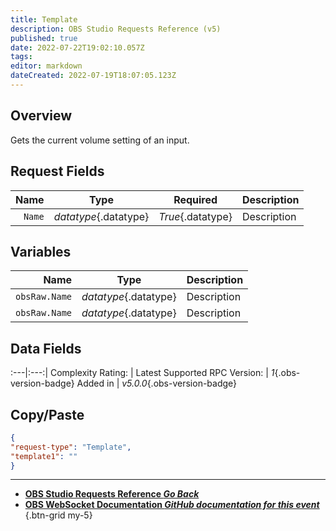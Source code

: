 ```yaml
---
title: Template
description: OBS Studio Requests Reference (v5)
published: true
date: 2022-07-22T19:02:10.057Z
tags: 
editor: markdown
dateCreated: 2022-07-19T18:07:05.123Z
---
```


## Overview
Gets the current volume setting of an input.

## Request Fields
Name | Type | Required| Description |
----:|:----:|:-------:|:------------|
`Name` | *datatype*{.datatype} | *True*{.datatype} | Description
## Variables
Name | Type | Description | 
----:|:---------:|:------------|
`obsRaw.Name` | *datatype*{.datatype} | Description
`obsRaw.Name` | *datatype*{.datatype} | Description

## Data Fields
:---|:---:|
Complexity Rating: | <span class="stars stars--5"></span>
Latest Supported RPC Version: | *1*{.obs-version-badge}
Added in | *v5.0.0*{.obs-version-badge}

## Copy/Paste
```json
{
"request-type": "Template",
"template1": ""
}
```
---

- [<i class="mdi mdi-chevron-left"></i>**OBS Studio Requests Reference *Go Back***](/en/Broadcasters/OBS/Requests)
- [<i class="mdi mdi-github"></i> **OBS WebSocket Documentation *GitHub documentation for this event***](https://github.com/obsproject/obs-websocket/blob/master/docs/generated/protocol.md#template)
{.btn-grid my-5}